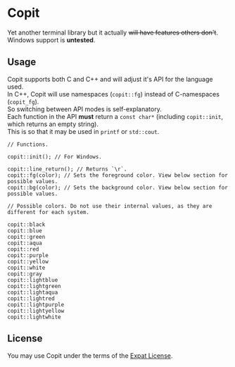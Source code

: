 # Copit
Yet another terminal library but it actually ~~will have features others don't~~.  
Windows support is **untested**.

## Usage
Copit supports both C and C++ and will adjust it's API for the language used.  
In C++, Copit will use namespaces (`copit::fg`) instead of C-namespaces (`copit_fg`).  
So switching between API modes is self-explanatory.  
Each function in the API **must** return a `const char*` (including `copit::init`, which returns an empty string).  
This is so that it may be used in `printf` or `std::cout`.

	// Functions.
	
    copit::init(); // For Windows.
	
	copit::line_return(); // Returns `\r`.
	copit::fg(color); // Sets the foreground color. View below section for possible values.
	copit::bg(color); // Sets the background color. View below section for possible values.

	// Possible colors. Do not use their internal values, as they are different for each system.

    copit::black
    copit::blue
    copit::green
    copit::aqua
    copit::red
    copit::purple
    copit::yellow
    copit::white
    copit::gray
    copit::lightblue
    copit::lightgreen
    copit::lightaqua
    copit::lightred
    copit::lightpurple
    copit::lightyellow
    copit::lightwhite

## License

You may use Copit under the terms of the [Expat License](https://github.com/lvivtotoro/copit/blob/master/LICENSE).
